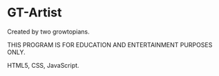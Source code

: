 # GT-Artist 

Created by two growtopians.

THIS PROGRAM IS FOR EDUCATION AND ENTERTAINMENT PURPOSES ONLY.

HTML5, CSS, JavaScript.
